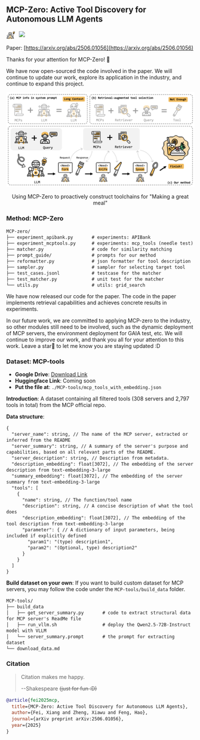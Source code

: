 ## MCP-Zero: Active Tool Discovery for Autonomous LLM Agents

<div style="display: flex; align-items: center; gap: 10px; margin-bottom: 10px;">
  <img src="assets/robot.png" alt="MCP-Zero Robot" width="24" height="24">
  <a href="https://arxiv.org/abs/2506.01056">
    <img src="https://img.shields.io/badge/arXiv-2506.01056-red" height="20">
  </a>
</div>

Paper: [https://arxiv.org/abs/2506.01056](https://arxiv.org/abs/2506.01056)


Thanks for your attention for MCP-Zero! 🤗

We have now open-sourced the code involved in the paper. We will continue to update our work, explore its application in the industry, and continue to expand this project.


<div align="center">
  <img src="assets/fig1.png" alt="MCP-Zero workflow">
  <p> Using MCP-Zero to proactively construct toolchains for "Making a great meal"</p>
</div>


### Method: MCP-Zero

```
MCP-zero/
├── experiment_apibank.py       # experiments: APIBank
├── experiment_mcptools.py      # experiments: mcp_tools (needle test)
├── matcher.py                  # code for similarity matching
├── prompt_guide/               # prompts for our method
├── reformatter.py              # json formatter for tool description
├── sampler.py                  # sampler for selecting target tool
├── test_cases.jsonl            # testcase for the matcher
├── test_matcher.py             # unit test for the matcher
└── utils.py                    # utils: grid_search
```

We have now released our code for the paper. The code in the paper implements retrieval capabilities and achieves concrete results in experiments.

In our future work, we are committed to applying MCP-zero to the industry, so other modules still need to be involved, such as the dynamic deployment of MCP servers, the environment deployment for GAIA test, etc. We will continue to improve our work, and thank you all for your attention to this work. Leave a star🌟 to let me know you are staying updated :D



### Dataset: MCP-tools

- **Google Drive**: [Download Link](https://drive.google.com/file/d/1RjBGU-AGdHdhUABoeYSztbfQlD0hjUBn/view?usp=sharing)
- **Huggingface Link**: Coming soon
- **Put the file at**: `./MCP-tools/mcp_tools_with_embedding.json`


**Introduction**: A dataset containing all filtered tools (308 servers and 2,797 tools in total) from the MCP official repo.

**Data structure**:
```
{
  "server_name": string, // The name of the MCP server, extracted or inferred from the README
  "server_summary": string, // A summary of the server's purpose and capabilities, based on all relevant parts of the README.
  "server_description": string, // Description from metadata. 
  "description_embedding": float[3072], // The embedding of the server description from text-embedding-3-large
  "summary_embedding": float[3072], // The embedding of the server summary from text-embedding-3-large
  "tools": [
    {
      "name": string, // The function/tool name
      "description": string, // A concise description of what the tool does
      "description_embedding": float[3072], // The embedding of the tool description from text-embedding-3-large
      "parameter": { // A dictionary of input parameters, being included if explicitly defined
        "param1": "(type) description1",
        "param2": "(Optional, type) description2"
      }
    }
  ]
}
```

**Build dataset on your own**: If you want to build custom dataset for MCP servers, you may follow the code under the `MCP-tools/build_data` folder.

```
MCP-tools/
├── build_data
│   ├── get_server_summary.py       # code to extract structural data for MCP server's ReadMe file
│   ├── run_vllm.sh                 # deploy the Qwen2.5-72B-Instruct model with VLLM
│   └── server_summary.prompt       # the prompt for extracting dataset
└── download_data.md
```


### Citation

> Citation makes me happy.
> 
>   --Shakespeare
>   ~~(just for fun :D)~~

```bibtex
@article{fei2025mcp,
  title={MCP-Zero: Active Tool Discovery for Autonomous LLM Agents},
  author={Fei, Xiang and Zheng, Xiawu and Feng, Hao},
  journal={arXiv preprint arXiv:2506.01056},
  year={2025}
}
```


